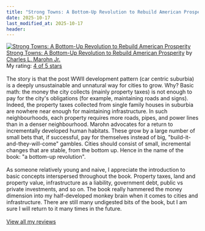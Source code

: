 ```yaml
---
title: "Strong Towns: A Bottom-Up Revolution to Rebuild American Prosperity"
date: 2025-10-17
last_modified_at: 2025-10-17
header:
---
```


<a href="https://www.goodreads.com/book/show/44142112-strong-towns" style="float: left; padding-right: 20px"><img border="0" alt="Strong Towns: A Bottom-Up Revolution to Rebuild American Prosperity" src="https://i.gr-assets.com/images/S/compressed.photo.goodreads.com/books/1566281085l/44142112._SX98_.jpg" /></a><a href="https://www.goodreads.com/book/show/44142112-strong-towns">Strong Towns: A Bottom-Up Revolution to Rebuild American Prosperity</a> by <a href="https://www.goodreads.com/author/show/6598951.Charles_L_Marohn_Jr_">Charles L. Marohn Jr.</a><br/>
My rating: <a href="https://www.goodreads.com/review/show/8000633127">4 of 5 stars</a><br /><br />
The story is that the post WWII development pattern (car centric suburbia) is a deeply unsustainable and unnatural way for cities to grow. Why? Basic math: the money the city collects (mainly property taxes) is not enough to pay for the city's obligations (for example, maintaining roads and signs). Indeed, the property taxes collected from single family houses in suburbia are nowhere near enough for maintaining infrastructure. In such neighbourhoods, each property requires more roads, pipes, and power lines than in a denser neighbourhood. Marohn advocates for a return to incrementally developed human habitats. These grow by a large number of small bets that, if successful, pay for themselves instead of big, "build-it-and-they-will-come" gambles. Cities should consist of small, incremental changes that are stable, from the bottom up. Hence in the name of the book: "a bottom-up revolution".<br /><br />As someone relatively young and naive, I appreciate the introduction to basic concepts interspersed throughout the book. Property taxes, land and property value, infrastructure as a liability, government debt, public vs private investments, and so on. The book really hammered the money dimension into my half-developed monkey brain when it comes to cities and infrastructure. There are still many undigested bits of the book, but I am sure I will return to it many times in the future.
<br/><br/>
<a href="https://www.goodreads.com/review/list/194396104-andrew-feng">View all my reviews</a>
